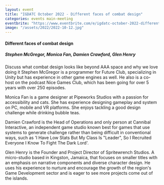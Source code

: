 ```yaml
---
layout: event
title: "IGDATC October 2022 - Different faces of combat design"
categories: events main-meeting
eventbrite: "https://www.eventbrite.com/e/igdatc-october-2022-different-faces-of-combat-design-tickets-170334227259?aff=ebdsoporgprofile"
image: "/assets/2022/2022-10-12.jpg"
---
```


#### Different faces of combat design
##### Stephen McGregor, Monica Fan, Damien Crawford, Glen Henry

Discuss what combat design looks like beyond AAA space and why we love doing it
Stephen McGregor is a programmer for Future Club, specializing in Unity but has experience in other game engines as well. He also is a co-host on the podcast Nice Games Club, which has been going for over 5 years with over 250 episodes.

Monica Fan is a game designer at Pipeworks Studios with a passion for accessibility and cats. She has experience designing gameplay and system on PC, mobile and VR platforms. She enjoys tackling a good design challenge while drinking bubble teas.

Damien Crawford is the Head of Operations and only person at Cannibal Interactive, an independent game studio known best for games that use systems to generate challenge rather than being difficult in conventional ways, such as 'I Have Low Stats But My Class Is "Leader", So I Recruited Everyone I Know To Fight The Dark Lord'.

Glen Henry is the Founder and Project Director of Spritewrench Studios. A micro-studio based in Kingston, Jamaica, that focuses on smaller titles with an emphasis on narrative components and diverse character design. He uses his experience to nurture and encourage the growth of the region's Game Development sector and is eager to see more projects come out of the islands.

